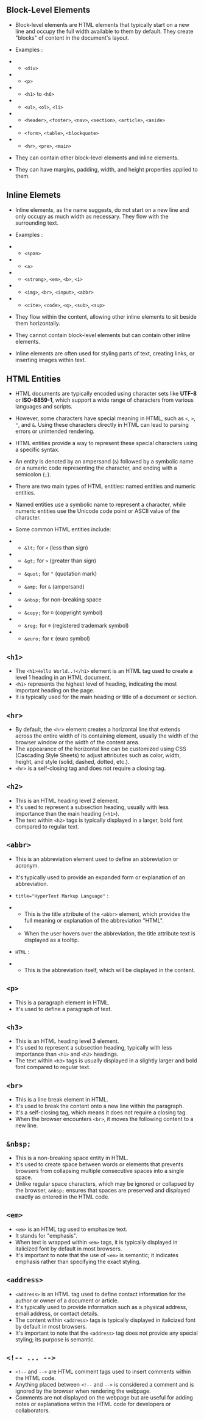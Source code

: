 ## Block-Level Elements

 * Block-level elements are HTML elements that typically start on a new line and occupy the full width available to them by default. They create "blocks" of content in the document's layout.
 * Examples :
 * * `<div>`
 * * `<p>`
 * * `<h1>` to `<h6>`
 * * `<ul>`, `<ol>`, `<li>`
 * * `<header>`, `<footer>`, `<nav>`, `<section>`, `<article>`, `<aside>`
 * * `<form>`, `<table>`, `<blockquote>`
 * * `<hr>`, `<pre>`, `<main>`

 * They can contain other block-level elements and inline elements.
 * They can have margins, padding, width, and height properties applied to them.

## Inline Elemets

 * Inline elements, as the name suggests, do not start on a new line and only occupy as much width as necessary. They flow with the surrounding text.
 * Examples :
 * * `<span>`
 * * `<a>`
 * * `<strong>`, `<em>`, `<b>`, `<i>`
 * * `<img>`, `<br>`, `<input>`, `<abbr>`
 * * `<cite>`, `<code>`, `<q>`, `<sub>`, `<sup>`

 * They flow within the content, allowing other inline elements to sit beside them horizontally.
 * They cannot contain block-level elements but can contain other inline elements.
 * Inline elements are often used for styling parts of text, creating links, or inserting images within text.

## HTML Entities

 * HTML documents are typically encoded using character sets like **UTF-8** or **ISO-8859-1**, which support a wide range of characters from various languages and scripts.
 * However, some characters have special meaning in HTML, such as `<`, `>`, `"`, and `&`. Using these characters directly in HTML can lead to parsing errors or unintended rendering.

 * HTML entities provide a way to represent these special characters using a specific syntax.
 * An entity is denoted by an ampersand (`&`) followed by a symbolic name or a numeric code representing the character, and ending with a semicolon (`;`).

 * There are two main types of HTML entities: named entities and numeric entities.
 * Named entities use a symbolic name to represent a character, while numeric entities use the Unicode code point or ASCII value of the character.

 * Some common HTML entities include:
 * * `&lt;` for `<` (less than sign)
 * * `&gt;` for `>` (greater than sign)
 * * `&quot;` for `"` (quotation mark)
 * * `&amp;` for `&` (ampersand)
 * * `&nbsp;` for non-breaking space
 * * `&copy;` for `©` (copyright symbol)
 * * `&reg;` for `®` (registered trademark symbol)
 * * `&euro;` for `€` (euro symbol)

## `<h1>`

 * The `<h1>Hello World..!</h1>` element is an HTML tag used to create a level 1 heading in an HTML document.
 * `<h1>` represents the highest level of heading, indicating the most important heading on the page.
 * It is typically used for the main heading or title of a document or section.

## `<hr>`

 * By default, the `<hr>` element creates a horizontal line that extends across the entire width of its containing element, usually the width of the browser window or the width of the content area.
 * The appearance of the horizontal line can be customized using CSS (Cascading Style Sheets) to adjust attributes such as color, width, height, and style (solid, dashed, dotted, etc.).
 * `<hr>` is a self-closing tag and does not require a closing tag.

## `<h2>`

 * This is an HTML heading level 2 element.
 * It's used to represent a subsection heading, usually with less importance than the main heading (`<h1>`).
 * The text within `<h2>` tags is typically displayed in a larger, bold font compared to regular text.

## `<abbr>`

 * This is an abbreviation element used to define an abbreviation or acronym.
 * It's typically used to provide an expanded form or explanation of an abbreviation.

 * `title="HyperText Markup Language"` :
 * * This is the title attribute of the `<abbr>` element, which provides the full meaning or explanation of the abbreviation "HTML".
 * * When the user hovers over the abbreviation, the title attribute text is displayed as a tooltip.

 * `HTML` :
 * * This is the abbreviation itself, which will be displayed in the content.

## `<p>`

 * This is a paragraph element in HTML.
 * It's used to define a paragraph of text.

## `<h3>`

 * This is an HTML heading level 3 element.
 * It's used to represent a subsection heading, typically with less importance than `<h1>` and `<h2>` headings.
 * The text within `<h3>` tags is usually displayed in a slightly larger and bold font compared to regular text.

## `<br>`

 * This is a line break element in HTML.
 * It's used to break the content onto a new line within the paragraph.
 * It's a self-closing tag, which means it does not require a closing tag.
 * When the browser encounters `<br>`, it moves the following content to a new line.

## `&nbsp;`

 * This is a non-breaking space entity in HTML.
 * It's used to create space between words or elements that prevents browsers from collapsing multiple consecutive spaces into a single space.
 * Unlike regular space characters, which may be ignored or collapsed by the browser, `&nbsp;` ensures that spaces are preserved and displayed exactly as entered in the HTML code.

## `<em>`

 * `<em>` is an HTML tag used to emphasize text.
 * It stands for "emphasis".
 * When text is wrapped within `<em>` tags, it is typically displayed in italicized font by default in most browsers.
 * It's important to note that the use of `<em>` is semantic; it indicates emphasis rather than specifying the exact styling.

## `<address>`

 * `<address>` is an HTML tag used to define contact information for the author or owner of a document or article.
 * It's typically used to provide information such as a physical address, email address, or contact details.
 * The content within `<address>` tags is typically displayed in italicized font by default in most browsers.
 * It's important to note that the `<address>` tag does not provide any special styling; its purpose is semantic.

## `<!-- ... -->`

 * `<!--` and `-->` are HTML comment tags used to insert comments within the HTML code.
 * Anything placed between `<!--` and `-->` is considered a comment and is ignored by the browser when rendering the webpage.
 * Comments are not displayed on the webpage but are useful for adding notes or explanations within the HTML code for developers or collaborators.